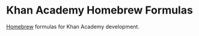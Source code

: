 # Khan Academy Homebrew Formulas

[Homebrew](https://github.com/Homebrew/homebrew) formulas for Khan Academy development.

